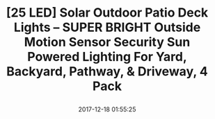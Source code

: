 ---
title: > #shorten me
  [25 LED] Solar Outdoor Patio Deck Lights – SUPER BRIGHT Outside Motion Sensor Security Sun Powered Lighting For Yard, Backyard, Pathway, & Driveway, 4 Pack
name: >
  [25 LED] Solar Outdoor Patio Deck Lights – SUPER BRIGHT Outside Motion Sensor Security Sun Powered Lighting For Yard, Backyard, Pathway, & Driveway, 4 Pack
date: "2017-12-18 01:55:25"
buy_now: "https://www.amazon.com/Solar-Outdoor-Patio-Deck-Lights/dp/B06Y2G9HMM?SubscriptionId=AKIAIA5RBQIWQVTCUEUQ&tag=coldcutdeals-20&linkCode=xm2&camp=2025&creative=165953&creativeASIN=B06Y2G9HMM"
description_markdown: >-

  - 2017 NEWEST & BRIGHTEST!! - The brightest of its kind, with 25 LEDs, Tadge Goods solar outdoor patio deck lights are the best solar powered motion sensor lights on the market. Whether using for security or night time lighting, your super bright 4 pack lights come ready to use in heavy duty packaging.

  - HASSLE FREE INSTALLATION - Do it yourself easy installation. No wires, plugs, or headaches. Fully rechargeable means no more spending on replacement batteries.

  - ALL WEATHER READY - Rain, sleet, or snow, your solar walkway lights are designed to withstand the elements so you can count on them year-round. Note: must be exposed to sun to get a full charge.

  - VERSATILE USAGE - Great outside light for your yard, garden, driveway, sidewalk, walkway, porch, patio, or pathway. When motion is detected, maximum bright illumination is activated for security, safety, and protection. Once motion is not detected, after 30 seconds the light will turn off until the motion sensor is activated again.

  - 100% SATISFACTION GUARANTEE - Tadge Goods Solar Pathway Lights come with a 100% Satisfaction Guarantee. We back our customers and products without fail and are dedicated to address any product/service issues to ensure we deliver a 5-star experience for all our customers


tweet_id_str: "942573986357088256"
price: "$79.99"
list_price: "$89.99"
deal_price: "$31.99"
you_save: "$48.00 (60%)"
asin: "B06Y2G9HMM"
image: "https://images-na.ssl-images-amazon.com/images/I/51gpJpUEWTL.jpg"
---